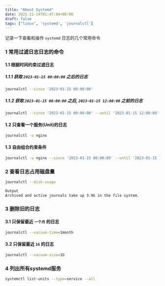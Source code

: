 ```yaml
---
title: "About Systemd"
date: 2021-11-14T01:47:04+08:00
draft: false
tags: ["linux", 'systemd', 'journalctl']
---
```


记录一下查看和操作 `systemd` 日志的几个常用命令

### 1 常用过滤日志日志的命令

#### 1.1 根据时间约束过滤日志

##### 1.1.1 获取 `2023-01-15 00:00:00` 之后的日志

```bash
journalctl --since '2023-01-15 00:00:00'
```

##### 1.1.2 获取 `2023-01-15 00:00:00` 之后, `2023-01-15 12:00:00` 之前的日志

```bash
journalctl --since '2023-01-15 00:00:00' --until '2023-01-15 12:00:00'
```

#### 1.2 只查看一个服务(Unit)的日志

```bash
journalctl -u nginx
```

#### 1.3 自由组合约束条件

```bash
journalctl -u nginx --since '2023-01-15 00:00:00' --until '2023-01-15 12:00:00'
```

### 2 查看日志占用磁盘量

```bash
journalctl --disk-usage
```

```bash
Output
Archived and active journals take up 3.9G in the file system.
```

### 3 删除旧的日志

#### 3.1 只保留最近 `一个月` 的日志

```bash
journalctl --vacuum-time=1month
```

#### 3.2 只保留最近 `1G` 的日志

```bash
journalctl --vacuum-size=1G
```

### 4 列出所有systemd服务

```bash
systemctl list-units --type=service --all
```